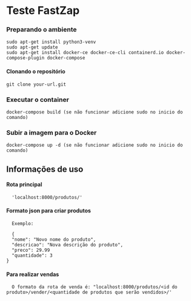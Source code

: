 
# Teste FastZap


### Preparando o ambiente

```
sudo apt-get install python3-venv
sudo apt-get update
sudo apt-get install docker-ce docker-ce-cli containerd.io docker-compose-plugin docker-compose
```

#### Clonando o repositório

```
git clone your-url.git
```

### Executar o container

```
docker-compose build (se não funcionar adicione sudo no inicio do comando)
```

### Subir a imagem para o Docker

```
docker-compose up -d (se não funcionar adicione sudo no inicio do comando)
```

## Informações de uso

####  Rota principal

```
  'localhost:8000/produtos/'
```

####  Formato json para criar produtos

```
  Exemplo:
  
  {
  "nome": "Novo nome do produto",
  "descricao": "Nova descrição do produto",
  "preco": 29.99
  "quantidade": 3
}
```

#### Para realizar vendas

```
  O formato da rota de venda é: "localhost:8000/produtos/<id do produto>/vender/<quantidade de produtos que serão vendidos>/'
```



